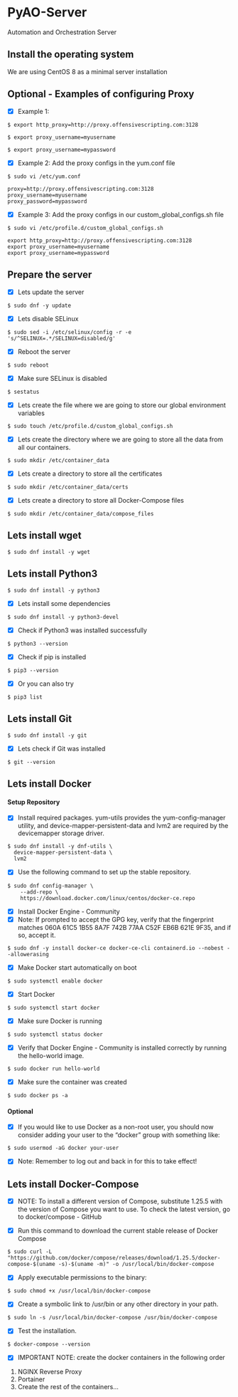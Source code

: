 # PyAO-Server
Automation and Orchestration Server

## Install the operating system
We are using CentOS 8 as a minimal server installation

## Optional - Examples of configuring Proxy
- [X] Example 1:
```
$ export http_proxy=http://proxy.offensivescripting.com:3128
```
```
$ export proxy_username=myusername
```
```
$ export proxy_username=mypassword
```

- [X] Example 2: Add the proxy configs in the yum.conf file
```
$ sudo vi /etc/yum.conf
```
```
proxy=http://proxy.offensivescripting.com:3128
proxy_username=myusername 
proxy_password=mypassword
```

- [X] Example 3: Add the proxy configs in our custom_global_configs.sh file
```
$ sudo vi /etc/profile.d/custom_global_configs.sh
```
```
export http_proxy=http://proxy.offensivescripting.com:3128
export proxy_username=myusername
export proxy_username=mypassword
```

## Prepare the server
- [X] Lets update the server
```
$ sudo dnf -y update
```

- [X] Lets disable SELinux
```
$ sudo sed -i /etc/selinux/config -r -e 's/^SELINUX=.*/SELINUX=disabled/g'
```

- [X] Reboot the server
```
$ sudo reboot
```

- [X] Make sure SELinux is disabled
```
$ sestatus
```

- [X] Lets create the file where we are going to store our global environment variables
```
$ sudo touch /etc/profile.d/custom_global_configs.sh
```

- [X] Lets create the directory where we are going to store all the data from all our containers.
```
$ sudo mkdir /etc/container_data
```

- [X] Lets create a directory to store all the certificates
```
$ sudo mkdir /etc/container_data/certs
```

- [X] Lets create a directory to store all Docker-Compose files
```
$ sudo mkdir /etc/container_data/compose_files
```

## Lets install wget
```ignorelang
$ sudo dnf install -y wget
```

## Lets install Python3
```
$ sudo dnf install -y python3
```

- [X] Lets install some dependencies
```
$ sudo dnf install -y python3-devel
```

- [X] Check if Python3 was installed successfully
```
$ python3 --version
```

- [X] Check if pip is installed
```
$ pip3 --version
```

- [X] Or you can also try
```
$ pip3 list
```

## Lets install Git
```
$ sudo dnf install -y git
```

- [X] Lets check if Git was installed
```
$ git --version
```

## Lets install Docker
#### Setup Repository
- [X] Install required packages. yum-utils provides the yum-config-manager utility, and device-mapper-persistent-data and lvm2 are required by the devicemapper storage driver.
```
$ sudo dnf install -y dnf-utils \
  device-mapper-persistent-data \
  lvm2
```

- [X] Use the following command to set up the stable repository.
```
$ sudo dnf config-manager \
    --add-repo \
    https://download.docker.com/linux/centos/docker-ce.repo
```

- [X] Install Docker Engine - Community<br />
- [X] Note: If prompted to accept the GPG key, verify that the fingerprint matches 060A 61C5 1B55 8A7F 742B 77AA C52F EB6B 621E 9F35, and if so, accept it.
```
$ sudo dnf -y install docker-ce docker-ce-cli containerd.io --nobest --allowerasing
```

- [X] Make Docker start automatically on boot
```
$ sudo systemctl enable docker
```

- [X] Start Docker
```
$ sudo systemctl start docker
```

- [X] Make sure Docker is running
```
$ sudo systemctl status docker
```

- [X] Verify that Docker Engine - Community is installed correctly by running the hello-world image.
```
$ sudo docker run hello-world
```

- [X] Make sure the container was created
```
$ sudo docker ps -a
```

#### Optional
- [X] If you would like to use Docker as a non-root user, you should now consider adding your user to the “docker” group with something like:
```
$ sudo usermod -aG docker your-user
```
- [X] Note: Remember to log out and back in for this to take effect!

## Lets install Docker-Compose
- [X] NOTE: To install a different version of Compose, substitute 1.25.5 with the version of Compose you want to use. To check the latest version, go to docker/compose - GitHub

- [X] Run this command to download the current stable release of Docker Compose
```
$ sudo curl -L "https://github.com/docker/compose/releases/download/1.25.5/docker-compose-$(uname -s)-$(uname -m)" -o /usr/local/bin/docker-compose
```

- [X] Apply executable permissions to the binary:
```
$ sudo chmod +x /usr/local/bin/docker-compose
```

- [X] Create a symbolic link to /usr/bin or any other directory in your path.
```
$ sudo ln -s /usr/local/bin/docker-compose /usr/bin/docker-compose
```

- [X] Test the installation.
```
$ docker-compose --version
```

- [X] IMPORTANT NOTE: create the docker containers in the following order
1. NGINX Reverse Proxy
2. Portainer
3. Create the rest of the containers...

